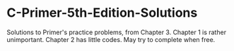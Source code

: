 # C-Primer-5th-Edition-Solutions
Solutions to Primer's practice problems, from Chapter 3.
Chapter 1 is rather unimportant.
Chapter 2 has little codes. May try to complete when free.
